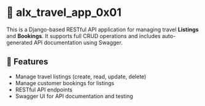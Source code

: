 # 🧳 alx_travel_app_0x01

This is a Django-based RESTful API application for managing travel **Listings** and **Bookings**. It supports full CRUD operations and includes auto-generated API documentation using Swagger.

## 🚀 Features

- Manage travel listings (create, read, update, delete)
- Manage customer bookings for listings
- RESTful API endpoints
- Swagger UI for API documentation and testing
